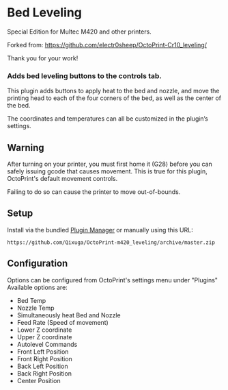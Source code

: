 # Bed Leveling

Special Edition for Multec M420 and other printers.

Forked from: https://github.com/electr0sheep/OctoPrint-Cr10_leveling/

Thank you for your work!

### Adds bed leveling buttons to the controls tab.

This plugin adds buttons to apply heat to the bed and nozzle, and move the printing head to each of the four corners of the bed, as well as the center of the bed.

The coordinates and temperatures can all be customized in the plugin’s settings.

## Warning

After turning on your printer, you must first home it (G28) before you can safely issuing gcode that causes movement.
This is true for this plugin, OctoPrint's default movement controls.

Failing to do so can cause the printer to move out-of-bounds.

## Setup

Install via the bundled [Plugin Manager](https://github.com/foosel/OctoPrint/wiki/Plugin:-Plugin-Manager)
or manually using this URL:

    https://github.com/Qixuga/OctoPrint-m420_leveling/archive/master.zip

## Configuration

Options can be configured from OctoPrint's settings menu under "Plugins"
Available options are:
 - Bed Temp
 - Nozzle Temp
 - Simultaneously heat Bed and Nozzle
 - Feed Rate (Speed of movement)
 - Lower Z coordinate
 - Upper Z coordinate
 - Autolevel Commands
 - Front Left Position
 - Front Right Position
 - Back Left Position
 - Back Right Position
 - Center Position
